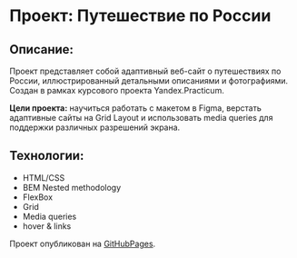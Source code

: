 # Проект: Путешествие по России

## Описание:
Проект представляет собой адаптивный веб-сайт о путешествиях по России, иллюстрированный детальными описаниями и фотографиями. 
Создан в рамках курсового проекта Yandex.Practicum. 

**Цели проекта:** научиться работать с макетом в Figma, верстать адаптивные сайты на Grid Layout и использовать media queries для поддержки различных разрешений экрана.

## Технологии:
- HTML/CSS
- BEM Nested methodology
- FlexBox
- Grid
- Media queries
- hover & links

Проект опубликован на [GitHubPages](https://ladykot.github.io/russian-travel/).
